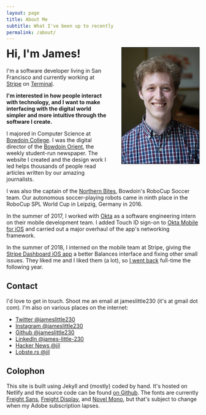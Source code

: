 ```yaml
---
layout: page
title: About Me
subtitle: What I've been up to recently
permalink: /about/
---
```


<img src="/img/headshot.jpg" style="float: right; width: 40%; margin: 0 0 2em 2em; border: 1px solid #252525;">

<h1 style="margin-top: 0">Hi, I'm James!</h1>

I'm a software developer living in San Francisco and currently working at [Stripe](https://stripe.com) on [Terminal](https://stripe.com/terminal).

**I'm interested in how people interact with technology, and I want to make interfacing with the digital world simpler and more intuitive through the software I create.**

I majored in Computer Science at [Bowdoin College](https://bowdoin.edu). I was the digital director of the [Bowdoin Orient](http://bowdoinorient.com), the weekly student-run newspaper. The website I created and the design work I led helps thousands of people read articles written by our amazing journalists.

I was also the captain of the [Northern Bites](https://www.youtube.com/playlist?list=PLRY7aBBr3vauc4aQ1PkCt923_ayLOeStW), Bowdoin's RoboCup Soccer team. Our autonomous soccer-playing robots came in ninth place in the RoboCup SPL World Cup in Leipzig, Germany in 2016.

In the summer of 2017, I worked with [Okta](https://okta.com) as a software engineering intern on their mobile development team. I added Touch ID sign-on to [Okta Mobile for iOS](https://itunes.apple.com/us/app/okta-mobile/id580709251) and carried out a major overhaul of the app's networking framework.

In the summer of 2018, I interned on the mobile team at Stripe, giving the [Stripe Dashboard iOS app](https://itunes.apple.com/us/app/stripe-dashboard/id978516833) a better Balances interface and fixing other small issues. They liked me and I liked them (a lot), so [I went back](/blog/2019/next) full-time the following year.

## Contact

I'd love to get in touch. Shoot me an email at jameslittle230 (it's at gmail dot com). I'm also on various places on the internet:

- [Twitter @jameslittle230](https://twitter.com/jameslittle230)
- [Instagram @jameslittle230](https://instagram.com/jameslittle230)
- [Github @jameslittle230](https://github.com/jameslittle230)
- [LinkedIn @james-little-230](https://linkedin.com/in/james-little-230)
- [Hacker News @jil](https://news.ycombinator.com/user?id=jil)
- [Lobste.rs @jil](https://lobste.rs/u/jil)

## Colophon

This site is built using Jekyll and (mostly) coded by hand. It's hosted on Netlify and the source code can be found [on Github](https://github.com/jameslittle230/jameslittle.me). The fonts are currently [Freight Sans](https://fonts.adobe.com/fonts/freight-sans), [Freight Display](https://fonts.adobe.com/fonts/freight), and [Novel Mono](https://fonts.adobe.com/fonts/novel-mono), but that's subject to change when my Adobe subscription lapses.

